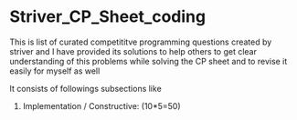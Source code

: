 # Striver_CP_Sheet_coding
This is list of curated competititve programming questions created by striver and I have provided its solutions to help others to get clear understanding of this problems while solving the CP sheet and to revise it easily for myself as well

It consists of followings subsections like

1) Implementation / Constructive: (10*5=50)
